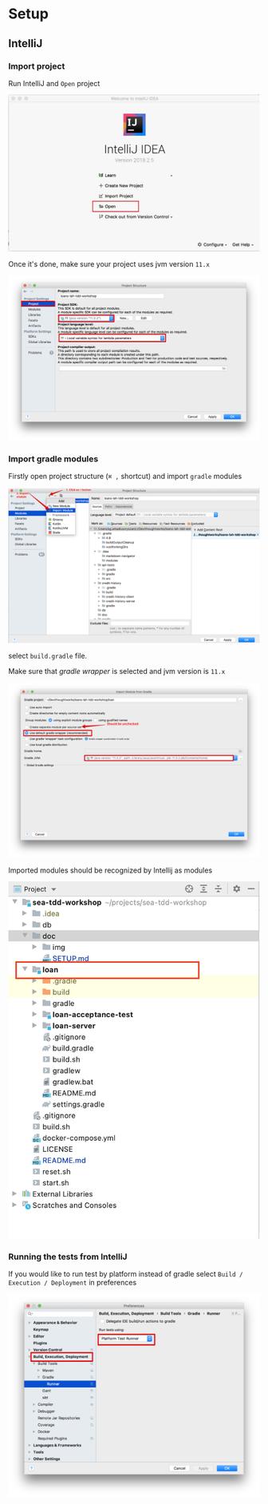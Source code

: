 # Setup

## IntelliJ

### Import project
Run IntelliJ and `Open` project

![open](img/open.png)

Once it's done, make sure your project uses jvm version `11.x`

![project](img/project.png)

### Import gradle modules
Firstly open project structure (`⌘ ,` shortcut) and import `gradle` modules

![import1](img/import1.png)

select `build.gradle` file.

Make sure that *gradle wrapper* is selected and jvm version is `11.x`

![import1](img/import2.png)

Imported modules should be recognized by Intellij as modules

![gradle-modules](img/gradle-modules.png)

### Running the tests from IntelliJ
If you would like to run test by platform instead of gradle select `Build / Execution / Deployment` in preferences

![runner](img/runner.png)

